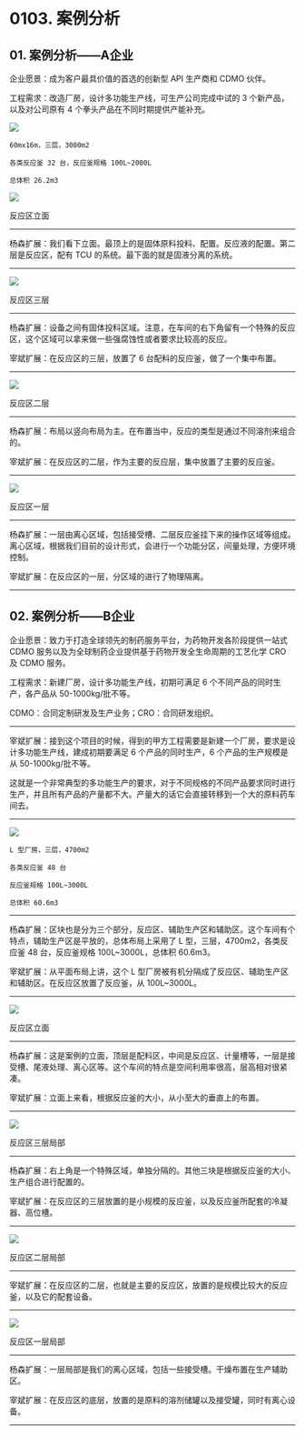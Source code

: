 # 0103. 案例分析

## 01. 案例分析——A企业

企业愿景：成为客户最具价值的首选的创新型 API 生产商和 CDMO 伙伴。

工程需求：改造厂房，设计多功能生产线，可生产公司完成中试的 3 个新产品，以及对公司原有 4 个拳头产品在不同时期提供产能补充。

![](https://raw.githubusercontent.com/dalong0514/selfstudy/master/图片链接/化工设计/2019014.PNG)

```
60mx16m，三层，3000m2

各类反应釜 32 台，反应釜规格 100L~2000L

总体积 26.2m3
```

![](https://raw.githubusercontent.com/dalong0514/selfstudy/master/图片链接/化工设计/2019015.PNG)

反应区立面

---

杨森扩展：我们看下立面。最顶上的是固体原料投料、配置。反应液的配置。第二层是反应区，配有 TCU 的系统。最下面的就是固液分离的系统。

---

![](https://raw.githubusercontent.com/dalong0514/selfstudy/master/图片链接/化工设计/2019016.PNG)

反应区三层

---

杨森扩展：设备之间有固体投料区域。注意，在车间的右下角留有一个特殊的反应区，这个区域可以拿来做一些强腐蚀性或者要求比较高的反应。

宰斌扩展：在反应区的三层，放置了 6 台配料的反应釜，做了一个集中布置。

---

![](https://raw.githubusercontent.com/dalong0514/selfstudy/master/图片链接/化工设计/2019017.PNG)

反应区二层

---

杨森扩展：布局以竖向布局为主。在布置当中，反应的类型是通过不同溶剂来组合的。

宰斌扩展：在反应区的二层，作为主要的反应层，集中放置了主要的反应釜。

---

![](https://raw.githubusercontent.com/dalong0514/selfstudy/master/图片链接/化工设计/2019018.PNG)

反应区一层

---

杨森扩展：一层由离心区域，包括接受槽、二层反应釜挂下来的操作区域等组成。离心区域，根据我们目前的设计形式，会进行一个功能分区，间量处理，方便环境控制。

宰斌扩展：在反应区的一层，分区域的进行了物理隔离。

---

## 02. 案例分析——B企业

企业愿景：致力于打造全球领先的制药服务平台，为药物开发各阶段提供一站式 CDMO 服务以及为全球制药企业提供基于药物开发全生命周期的工艺化学 CRO 及 CDMO 服务。

工程需求：新建厂房，设计多功能生产线，初期可满足 6 个不同产品的同时生产，各产品从 50-1000kg/批不等。

CDMO：合同定制研发及生产业务；CRO：合同研发组织。

---

宰斌扩展：接到这个项目的时候，得到的甲方工程需要是新建一个厂房，要求是设计多功能生产线，建成初期要满足 6 个产品的同时生产，6 个产品的生产规模是从 50-1000kg/批不等。

这就是一个非常典型的多功能生产的要求，对于不同规格的不同产品要求同时进行生产，并且所有产品的产量都不大。产量大的话它会直接转移到一个大的原料药车间去。

---

![](https://raw.githubusercontent.com/dalong0514/selfstudy/master/图片链接/化工设计/2019020.PNG)

```
L 型厂房，三层，4700m2

各类反应釜 48 台

反应釜规格 100L~3000L 

总体积 60.6m3
```

---

杨森扩展：区块也是分为三个部分，反应区、辅助生产区和辅助区。这个车间有个特点，辅助生产区是平放的，总体布局上采用了 L 型，三层，4700m2，各类反应釜 48 台，反应釜规格 100L~3000L，总体积 60.6m3。

宰斌扩展：从平面布局上讲，这个 L 型厂房被有机分隔成了反应区、辅助生产区和辅助区。在反应区放置了反应釜，从 100L~3000L。

---

![](https://raw.githubusercontent.com/dalong0514/selfstudy/master/图片链接/化工设计/2019021.PNG)

反应区立面

---

杨森扩展：这是案例的立面，顶层是配料区，中间是反应区、计量槽等，一层是接受槽、尾液处理、离心区等。这个车间的特点是空间利用率很高，层高相对很紧凑。

宰斌扩展：立面上来看，根据反应釜的大小，从小至大的垂直上的布置。

---

![](https://raw.githubusercontent.com/dalong0514/selfstudy/master/图片链接/化工设计/2019022.PNG)

反应区三层局部

---

杨森扩展：右上角是一个特殊区域，单独分隔的。其他三块是根据反应釜的大小、生产组合进行配置的。

宰斌扩展：在反应区的三层放置的是小规模的反应釜，以及反应釜所配套的冷凝器、高位槽。

---

![](https://raw.githubusercontent.com/dalong0514/selfstudy/master/图片链接/化工设计/2019023.PNG)

反应区二层局部

---

宰斌扩展：在反应区的二层，也就是主要的反应区，放置的是规模比较大的反应釜，以及它的配套设备。

---

![](https://raw.githubusercontent.com/dalong0514/selfstudy/master/图片链接/化工设计/2019024.PNG)

反应区一层局部

---

杨森扩展：一层局部是我们的离心区域，包括一些接受槽。干燥布置在生产辅助区。

宰斌扩展：在反应区的底层，放置的是原料的溶剂储罐以及接受罐，同时有离心设备。

---